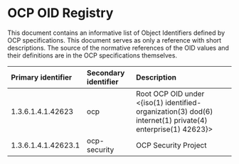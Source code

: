 # OCP OID Registry

This document contains an informative list of Object Identifiers defined by OCP specifications. This document serves as only a reference with short descriptions. The source of the normative references of the OID values and their definitions are in the OCP specifications themselves.

| Primary identifier  | Secondary identifier | Description                                                                                                |
| :------------------ | :------------------- | :--------------------------------------------------------------------------------------------------------- |
| 1.3.6.1.4.1.42623   | ocp                  | Root OCP OID under <{iso(1) identified-organization(3) dod(6) internet(1) private(4) enterprise(1) 42623}> |
| 1.3.6.1.4.1.42623.1 | ocp-security         | OCP Security Project                                                                                       |
